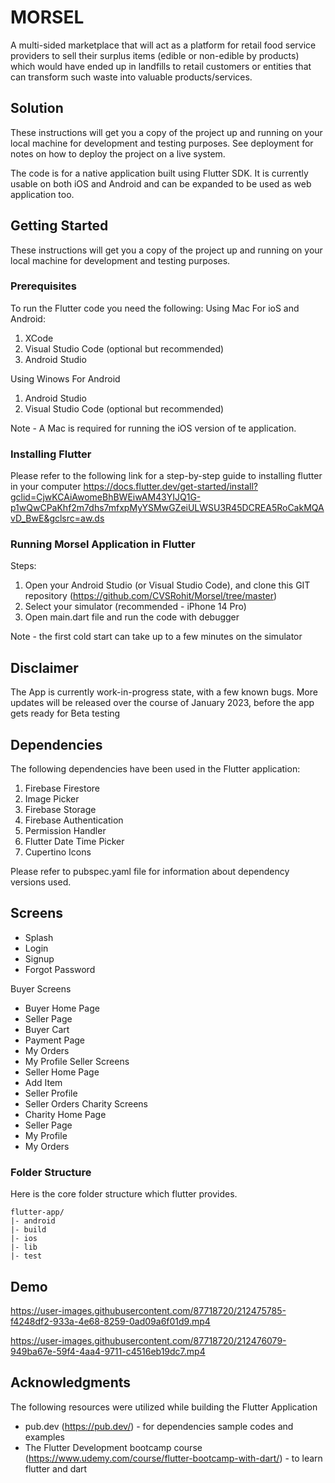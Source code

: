 # MORSEL

A multi-sided marketplace that will act as a platform for retail food service providers to sell their surplus items (edible or non-edible by products) which would have ended up in landfills to retail customers or entities that can transform such waste into valuable products/services.  

## Solution 

These instructions will get you a copy of the project up and running on your local machine for development and testing purposes. See deployment for notes on how to deploy the project on a live system.

The code is for a native application built using Flutter SDK. It is currently usable on both iOS and Android and can be expanded to be used as web application too.

## Getting Started

These instructions will get you a copy of the project up and running on your local machine for development and testing purposes. 

### Prerequisites
To run the Flutter code you need the following:
Using Mac For ioS and Android:
1. XCode
2. Visual Studio Code (optional but recommended)
3. Android Studio

Using Winows For Android
1. Android Studio
2. Visual Studio Code (optional but recommended)

Note - A Mac is required for running the iOS version of te application.


### Installing Flutter

Please refer to the following link for a step-by-step guide to installing flutter in your computer
https://docs.flutter.dev/get-started/install?gclid=CjwKCAiAwomeBhBWEiwAM43YIJQ1G-p1wQwCPaKhf2m7dhs7mfxpMyYSMwGZeiULWSU3R45DCREA5RoCakMQAvD_BwE&gclsrc=aw.ds

### Running Morsel Application in Flutter

Steps:
1. Open your Android Studio (or Visual Studio Code), and clone this GIT repository (https://github.com/CVSRohit/Morsel/tree/master)
2. Select your simulator (recommended - iPhone 14 Pro)
3. Open main.dart file and run the code with debugger

Note - the first cold start can take up to a few minutes on the simulator
## Disclaimer

The App is currently work-in-progress state, with a few known bugs. More updates will be released over the course of January 2023, before the app gets ready for Beta testing

## Dependencies

The following dependencies have been used in the Flutter application:

1. Firebase Firestore
2. Image Picker
3. Firebase Storage
4. Firebase Authentication
5. Permission Handler
6. Flutter Date Time Picker
7. Cupertino Icons

Please refer to pubspec.yaml file for information about dependency versions used.

## Screens

* Splash
* Login
* Signup
* Forgot Password

Buyer Screens
  * Buyer Home Page
  * Seller Page
  * Buyer Cart
  * Payment Page
  * My Orders
  * My Profile
Seller Screens
  * Seller Home Page
  * Add Item
  * Seller Profile
  * Seller Orders
Charity Screens
  * Charity Home Page
  * Seller Page
  * My Profile
  * My Orders

### Folder Structure
Here is the core folder structure which flutter provides.

```
flutter-app/
|- android
|- build
|- ios
|- lib
|- test
```

## Demo



https://user-images.githubusercontent.com/87718720/212475785-f4248df2-933a-4e68-8259-0ad09a6f01d9.mp4

https://user-images.githubusercontent.com/87718720/212476079-949ba67e-59f4-4aa4-9711-c4516eb19dc7.mp4

<!-- 
## Running the tests

Explain how to run the automated tests for this system

### Break down into end to end tests
### And coding style tests


## Deployment


## Built With
 -->


## Acknowledgments
The following resources were utilized while building the Flutter Application
* pub.dev (https://pub.dev/) - for dependencies sample codes and examples
* The Flutter Development bootcamp course (https://www.udemy.com/course/flutter-bootcamp-with-dart/) - to learn flutter and dart




